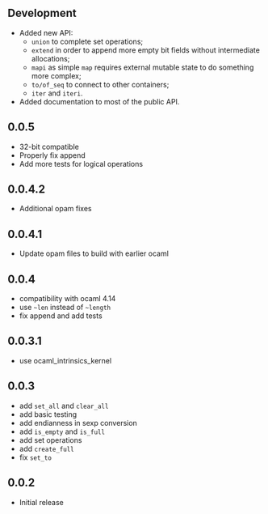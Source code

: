 ## Development
- Added new API:
    - `union` to complete set operations;
    - `extend` in order to append more empty bit fields without intermediate allocations;
    - `mapi` as simple `map` requires external mutable state to do something more complex;
    - `to/of_seq` to connect to other containers;
    - `iter` and `iteri`.
- Added documentation to most of the public API.

## 0.0.5
- 32-bit compatible
- Properly fix append
- Add more tests for logical operations

## 0.0.4.2
- Additional opam fixes

## 0.0.4.1
- Update opam files to build with earlier ocaml

## 0.0.4
- compatibility with ocaml 4.14
- use `~len` instead of `~length`
- fix append and add tests

## 0.0.3.1
- use ocaml_intrinsics_kernel

## 0.0.3
- add `set_all` and `clear_all`
- add basic testing
- add endianness in sexp conversion
- add `is_empty` and `is_full`
- add set operations
- add `create_full`
- fix `set_to`

## 0.0.2
- Initial release
